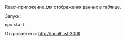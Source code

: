 
React-приложение для отображения данных в таблице.

Запуск:

```npm start```

Открывается в: [http://localhost:3000](http://localhost:3000) 


